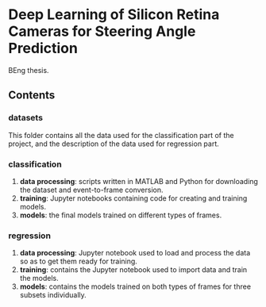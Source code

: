 # Deep Learning of Silicon Retina Cameras for Steering Angle Prediction
BEng thesis.

## Contents
### datasets
This folder contains all the data used for the classification part of the project, and the description of the data used for regression part.

### classification
1. **data processing**: scripts written in MATLAB and Python for downloading the dataset and event-to-frame conversion.
2. **training**: Jupyter notebooks containing code for creating and training models.
3. **models**: the final models trained on different types of frames.

### regression
1. **data processing**: Jupyter notebook used to load and process the data so as to get them ready for training.
2. **training**: contains the Jupyter notebook used to import data and train the models.
3. **models**: contains the models trained on both types of frames for three subsets individually.
